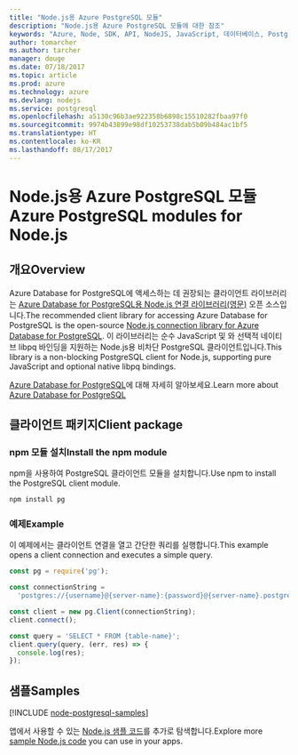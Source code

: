 ```yaml
---
title: "Node.js용 Azure PostgreSQL 모듈"
description: "Node.js용 Azure PostgreSQL 모듈에 대한 참조"
keywords: "Azure, Node, SDK, API, NodeJS, JavaScript, 데이터베이스, PostgreSQL"
author: tomarcher
ms.author: tarcher
manager: douge
ms.date: 07/18/2017
ms.topic: article
ms.prod: azure
ms.technology: azure
ms.devlang: nodejs
ms.service: postgresql
ms.openlocfilehash: a5130c96b3ae922358b6898c15510282fbaa97f0
ms.sourcegitcommit: 9974b43899e98df10253738dab5b09b484ac1bf5
ms.translationtype: HT
ms.contentlocale: ko-KR
ms.lasthandoff: 08/17/2017
---
```

# <a name="azure-postgresql-modules-for-nodejs"></a><span data-ttu-id="70bf0-104">Node.js용 Azure PostgreSQL 모듈</span><span class="sxs-lookup"><span data-stu-id="70bf0-104">Azure PostgreSQL modules for Node.js</span></span>

## <a name="overview"></a><span data-ttu-id="70bf0-105">개요</span><span class="sxs-lookup"><span data-stu-id="70bf0-105">Overview</span></span>

<span data-ttu-id="70bf0-106">Azure Database for PostgreSQL에 액세스하는 데 권장되는 클라이언트 라이브러리는 [Azure Database for PostgreSQL용 Node.js 연결 라이브러리(영문)](https://www.npmjs.com/package/pg) 오픈 소스입니다.</span><span class="sxs-lookup"><span data-stu-id="70bf0-106">The recommended client library for accessing Azure Database for PostgreSQL is the open-source [Node.js connection library for Azure Database for PostgreSQL](https://www.npmjs.com/package/pg).</span></span> <span data-ttu-id="70bf0-107">이 라이브러리는 순수 JavaScript 및 와 선택적 네이티브 libpq 바인딩을 지원하는 Node.js용 비차단 PostgreSQL 클라이언트입니다.</span><span class="sxs-lookup"><span data-stu-id="70bf0-107">This library is a non-blocking PostgreSQL client for Node.js, supporting pure JavaScript and optional native libpq bindings.</span></span>

<span data-ttu-id="70bf0-108">[Azure Database for PostgreSQL](https://docs.microsoft.com/azure/postgresql/)에 대해 자세히 알아보세요.</span><span class="sxs-lookup"><span data-stu-id="70bf0-108">Learn more about [Azure Database for PostgreSQL](https://docs.microsoft.com/azure/postgresql/)</span></span>

## <a name="client-package"></a><span data-ttu-id="70bf0-109">클라이언트 패키지</span><span class="sxs-lookup"><span data-stu-id="70bf0-109">Client package</span></span>

### <a name="install-the-npm-module"></a><span data-ttu-id="70bf0-110">npm 모듈 설치</span><span class="sxs-lookup"><span data-stu-id="70bf0-110">Install the npm module</span></span>

<span data-ttu-id="70bf0-111">npm을 사용하여 PostgreSQL 클라이언트 모듈을 설치합니다.</span><span class="sxs-lookup"><span data-stu-id="70bf0-111">Use npm to install the PostgreSQL client module.</span></span>

```bash
npm install pg
```   

### <a name="example"></a><span data-ttu-id="70bf0-112">예제</span><span class="sxs-lookup"><span data-stu-id="70bf0-112">Example</span></span>

<span data-ttu-id="70bf0-113">이 예제에서는 클라이언트 연결을 열고 간단한 쿼리를 실행합니다.</span><span class="sxs-lookup"><span data-stu-id="70bf0-113">This example opens a client connection and executes a simple query.</span></span>

```javascript
const pg = require('pg');

const connectionString =
  'postgres://{username}@{server-name}:{password}@{server-name}.postgres.database.azure.com:5432/{database-name}?ssl=true';

const client = new pg.Client(connectionString);
client.connect();

const query = 'SELECT * FROM {table-name}';
client.query(query, (err, res) => {
  console.log(res);
});
```

## <a name="samples"></a><span data-ttu-id="70bf0-114">샘플</span><span class="sxs-lookup"><span data-stu-id="70bf0-114">Samples</span></span>

[!INCLUDE [node-postgresql-samples](../docs-ref-conceptual/includes/postgresql-samples.md)]

<span data-ttu-id="70bf0-115">앱에서 사용할 수 있는 [Node.js 샘플 코드](https://azure.microsoft.com/resources/samples/?platform=nodejs)를 추가로 탐색합니다.</span><span class="sxs-lookup"><span data-stu-id="70bf0-115">Explore more [sample Node.js code](https://azure.microsoft.com/resources/samples/?platform=nodejs) you can use in your apps.</span></span>
